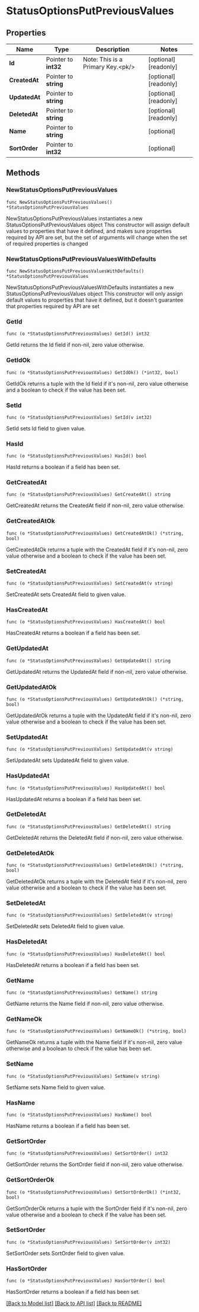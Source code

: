 # StatusOptionsPutPreviousValues

## Properties

Name | Type | Description | Notes
------------ | ------------- | ------------- | -------------
**Id** | Pointer to **int32** | Note: This is a Primary Key.&lt;pk/&gt; | [optional] [readonly] 
**CreatedAt** | Pointer to **string** |  | [optional] [readonly] 
**UpdatedAt** | Pointer to **string** |  | [optional] [readonly] 
**DeletedAt** | Pointer to **string** |  | [optional] [readonly] 
**Name** | Pointer to **string** |  | [optional] 
**SortOrder** | Pointer to **int32** |  | [optional] 

## Methods

### NewStatusOptionsPutPreviousValues

`func NewStatusOptionsPutPreviousValues() *StatusOptionsPutPreviousValues`

NewStatusOptionsPutPreviousValues instantiates a new StatusOptionsPutPreviousValues object
This constructor will assign default values to properties that have it defined,
and makes sure properties required by API are set, but the set of arguments
will change when the set of required properties is changed

### NewStatusOptionsPutPreviousValuesWithDefaults

`func NewStatusOptionsPutPreviousValuesWithDefaults() *StatusOptionsPutPreviousValues`

NewStatusOptionsPutPreviousValuesWithDefaults instantiates a new StatusOptionsPutPreviousValues object
This constructor will only assign default values to properties that have it defined,
but it doesn't guarantee that properties required by API are set

### GetId

`func (o *StatusOptionsPutPreviousValues) GetId() int32`

GetId returns the Id field if non-nil, zero value otherwise.

### GetIdOk

`func (o *StatusOptionsPutPreviousValues) GetIdOk() (*int32, bool)`

GetIdOk returns a tuple with the Id field if it's non-nil, zero value otherwise
and a boolean to check if the value has been set.

### SetId

`func (o *StatusOptionsPutPreviousValues) SetId(v int32)`

SetId sets Id field to given value.

### HasId

`func (o *StatusOptionsPutPreviousValues) HasId() bool`

HasId returns a boolean if a field has been set.

### GetCreatedAt

`func (o *StatusOptionsPutPreviousValues) GetCreatedAt() string`

GetCreatedAt returns the CreatedAt field if non-nil, zero value otherwise.

### GetCreatedAtOk

`func (o *StatusOptionsPutPreviousValues) GetCreatedAtOk() (*string, bool)`

GetCreatedAtOk returns a tuple with the CreatedAt field if it's non-nil, zero value otherwise
and a boolean to check if the value has been set.

### SetCreatedAt

`func (o *StatusOptionsPutPreviousValues) SetCreatedAt(v string)`

SetCreatedAt sets CreatedAt field to given value.

### HasCreatedAt

`func (o *StatusOptionsPutPreviousValues) HasCreatedAt() bool`

HasCreatedAt returns a boolean if a field has been set.

### GetUpdatedAt

`func (o *StatusOptionsPutPreviousValues) GetUpdatedAt() string`

GetUpdatedAt returns the UpdatedAt field if non-nil, zero value otherwise.

### GetUpdatedAtOk

`func (o *StatusOptionsPutPreviousValues) GetUpdatedAtOk() (*string, bool)`

GetUpdatedAtOk returns a tuple with the UpdatedAt field if it's non-nil, zero value otherwise
and a boolean to check if the value has been set.

### SetUpdatedAt

`func (o *StatusOptionsPutPreviousValues) SetUpdatedAt(v string)`

SetUpdatedAt sets UpdatedAt field to given value.

### HasUpdatedAt

`func (o *StatusOptionsPutPreviousValues) HasUpdatedAt() bool`

HasUpdatedAt returns a boolean if a field has been set.

### GetDeletedAt

`func (o *StatusOptionsPutPreviousValues) GetDeletedAt() string`

GetDeletedAt returns the DeletedAt field if non-nil, zero value otherwise.

### GetDeletedAtOk

`func (o *StatusOptionsPutPreviousValues) GetDeletedAtOk() (*string, bool)`

GetDeletedAtOk returns a tuple with the DeletedAt field if it's non-nil, zero value otherwise
and a boolean to check if the value has been set.

### SetDeletedAt

`func (o *StatusOptionsPutPreviousValues) SetDeletedAt(v string)`

SetDeletedAt sets DeletedAt field to given value.

### HasDeletedAt

`func (o *StatusOptionsPutPreviousValues) HasDeletedAt() bool`

HasDeletedAt returns a boolean if a field has been set.

### GetName

`func (o *StatusOptionsPutPreviousValues) GetName() string`

GetName returns the Name field if non-nil, zero value otherwise.

### GetNameOk

`func (o *StatusOptionsPutPreviousValues) GetNameOk() (*string, bool)`

GetNameOk returns a tuple with the Name field if it's non-nil, zero value otherwise
and a boolean to check if the value has been set.

### SetName

`func (o *StatusOptionsPutPreviousValues) SetName(v string)`

SetName sets Name field to given value.

### HasName

`func (o *StatusOptionsPutPreviousValues) HasName() bool`

HasName returns a boolean if a field has been set.

### GetSortOrder

`func (o *StatusOptionsPutPreviousValues) GetSortOrder() int32`

GetSortOrder returns the SortOrder field if non-nil, zero value otherwise.

### GetSortOrderOk

`func (o *StatusOptionsPutPreviousValues) GetSortOrderOk() (*int32, bool)`

GetSortOrderOk returns a tuple with the SortOrder field if it's non-nil, zero value otherwise
and a boolean to check if the value has been set.

### SetSortOrder

`func (o *StatusOptionsPutPreviousValues) SetSortOrder(v int32)`

SetSortOrder sets SortOrder field to given value.

### HasSortOrder

`func (o *StatusOptionsPutPreviousValues) HasSortOrder() bool`

HasSortOrder returns a boolean if a field has been set.


[[Back to Model list]](../README.md#documentation-for-models) [[Back to API list]](../README.md#documentation-for-api-endpoints) [[Back to README]](../README.md)


